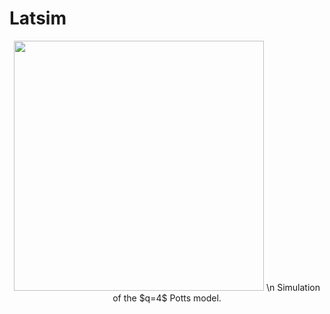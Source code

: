 # Latsim

<p align="center">
<img src="https://user-images.githubusercontent.com/49154901/113180001-87e67b00-9250-11eb-99c8-26eca989bf41.png" width="400" height="400"/>
  \n
Simulation of the $q=4$ Potts model.
</p>

